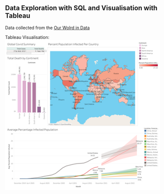 ## Data Exploration with SQL and Visualisation with Tableau

Data collected from the [Our Wolrd in Data](https://ourworldindata.org/covid-deaths)

Tableau Visualisation:
![Tableau dashboard](/assets/images/covid-tableau-dashboard.png)
